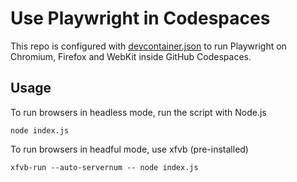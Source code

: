 # Use Playwright in Codespaces

This repo is configured with [devcontainer.json](.devcontainer/devcontainer.json) to run Playwright on Chromium, Firefox and WebKit inside GitHub Codespaces. 

## Usage

To run browsers in headless mode, run the script with Node.js

```
node index.js
```

To run browsers in headful mode, use xfvb (pre-installed)

```
xfvb-run --auto-servernum -- node index.js
```
